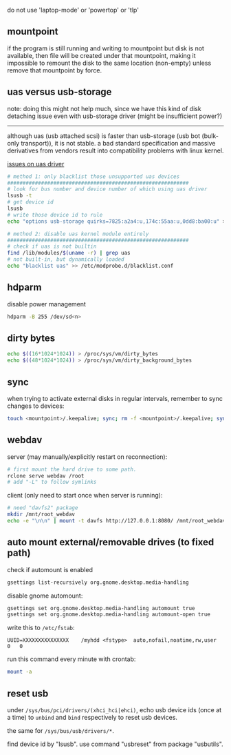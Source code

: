 do not use 'laptop-mode' or 'powertop' or 'tlp'

## mountpoint

if the program is still running and writing to mountpoint but disk is not available, then file will be created under that mountpoint, making it impossible to remount the disk to the same location (non-empty) unless remove that mountpoint by force.

## uas versus usb-storage

note: doing this might not help much, since we have this kind of disk detaching issue even with usb-storage driver (might be insufficient power?)

----

although uas (usb attached scsi) is faster than usb-storage (usb bot (bulk-only transport)), it is not stable. a bad standard specification and massive derivatives from vendors result into compatibility problems with linux kernel.

[issues on uas driver](https://forums.linuxmint.com/viewtopic.php?t=320801)

```bash
# method 1: only blacklist those unsupported uas devices
###########################################################
# look for bus number and device number of which using uas driver
lsusb -t
# get device id
lsusb
# write those device id to rule
echo "options usb-storage quirks=7825:a2a4:u,174c:55aa:u,0dd8:ba00:u" > /etc/modprobe.d/blacklist-uas-on-quirks.conf

# method 2: disable uas kernel module entirely
###########################################################
# check if uas is not builtin
find /lib/modules/$(uname -r) | grep uas
# not built-in, but dynamically loaded
echo "blacklist uas" >> /etc/modprobe.d/blacklist.conf
```

## hdparm

disable power management

```bash
hdparm -B 255 /dev/sd<n>
```

## dirty bytes

```bash
echo $((16*1024*1024)) > /proc/sys/vm/dirty_bytes
echo $((48*1024*1024)) > /proc/sys/vm/dirty_background_bytes
```

## sync

when trying to activate external disks in regular intervals, remember to sync changes to devices:

```bash
touch <mountpoint>/.keepalive; sync; rm -f <mountpoint>/.keepalive; sync
```

## webdav

server (may manually/explicitly restart on reconnection):

```bash
# first mount the hard drive to some path.
rclone serve webdav /root
# add "-L" to follow symlinks
```

client (only need to start once when server is running):

```bash
# need "davfs2" package
mkdir /mnt/root_webdav
echo -e "\n\n" | mount -t davfs http://127.0.0.1:8080/ /mnt/root_webdav/
```

## auto mount external/removable drives (to fixed path)

check if automount is enabled

```bash
gsettings list-recursively org.gnome.desktop.media-handling 
```

disable gnome automount:

```bash
gsettings set org.gnome.desktop.media-handling automount true
gsettings set org.gnome.desktop.media-handling automount-open true
```

write this to `/etc/fstab`:

```
UUID=XXXXXXXXXXXXXXX    /myhdd <fstype>  auto,nofail,noatime,rw,user    0   0
```

run this command every minute with crontab:

```bash
mount -a
```

## reset usb

under `/sys/bus/pci/drivers/(xhci_hci|ehci)`, echo usb device ids (once at a time) to `unbind` and `bind` respectively to reset usb devices.

the same for `/sys/bus/usb/drivers/*`.

find device id by "lsusb". use command "usbreset" from package "usbutils".